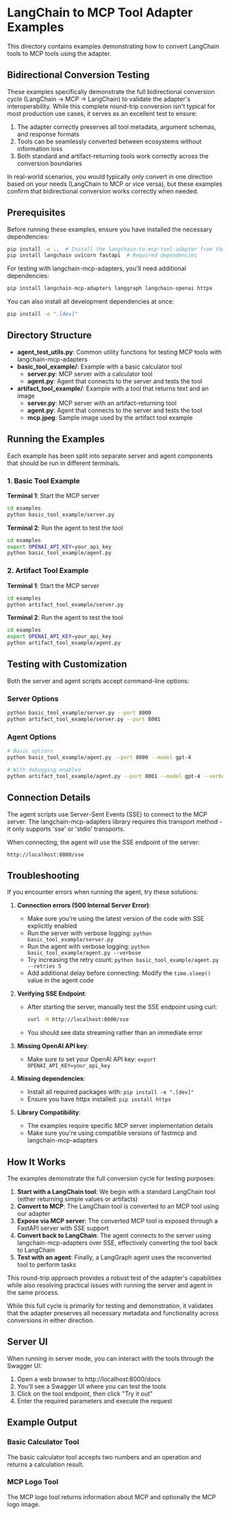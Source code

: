 # LangChain to MCP Tool Adapter Examples

This directory contains examples demonstrating how to convert LangChain tools to MCP tools using the adapter.

## Bidirectional Conversion Testing

These examples specifically demonstrate the full bidirectional conversion cycle (LangChain → MCP → LangChain) to validate the adapter's interoperability. While this complete round-trip conversion isn't typical for most production use cases, it serves as an excellent test to ensure:

1. The adapter correctly preserves all tool metadata, argument schemas, and response formats
2. Tools can be seamlessly converted between ecosystems without information loss
3. Both standard and artifact-returning tools work correctly across the conversion boundaries

In real-world scenarios, you would typically only convert in one direction based on your needs (LangChain to MCP or vice versa), but these examples confirm that bidirectional conversion works correctly when needed.

## Prerequisites

Before running these examples, ensure you have installed the necessary dependencies:

```bash
pip install -e ..  # Install the langchain-to-mcp-tool-adapter from the parent directory
pip install langchain uvicorn fastapi  # Required dependencies
```

For testing with langchain-mcp-adapters, you'll need additional dependencies:

```bash
pip install langchain-mcp-adapters langgraph langchain-openai httpx
```

You can also install all development dependencies at once:

```bash
pip install -e ".[dev]"
```

## Directory Structure

- **agent_test_utils.py**: Common utility functions for testing MCP tools with langchain-mcp-adapters
- **basic_tool_example/**: Example with a basic calculator tool
  - **server.py**: MCP server with a calculator tool
  - **agent.py**: Agent that connects to the server and tests the tool
- **artifact_tool_example/**: Example with a tool that returns text and an image
  - **server.py**: MCP server with an artifact-returning tool
  - **agent.py**: Agent that connects to the server and tests the tool
  - **mcp.jpeg**: Sample image used by the artifact tool example

## Running the Examples

Each example has been split into separate server and agent components that should be run in different terminals.

### 1. Basic Tool Example

**Terminal 1**: Start the MCP server
```bash
cd examples
python basic_tool_example/server.py
```

**Terminal 2**: Run the agent to test the tool
```bash
cd examples
export OPENAI_API_KEY=your_api_key
python basic_tool_example/agent.py
```

### 2. Artifact Tool Example

**Terminal 1**: Start the MCP server
```bash
cd examples
python artifact_tool_example/server.py
```

**Terminal 2**: Run the agent to test the tool
```bash
cd examples
export OPENAI_API_KEY=your_api_key
python artifact_tool_example/agent.py
```

## Testing with Customization

Both the server and agent scripts accept command-line options:

### Server Options

```bash
python basic_tool_example/server.py --port 8000
python artifact_tool_example/server.py --port 8001
```

### Agent Options

```bash
# Basic options
python basic_tool_example/agent.py --port 8000 --model gpt-4

# With debugging enabled
python artifact_tool_example/agent.py --port 8001 --model gpt-4 --verbose --retries 5
```

## Connection Details

The agent scripts use Server-Sent Events (SSE) to connect to the MCP server. The langchain-mcp-adapters library requires this transport method - it only supports 'sse' or 'stdio' transports.

When connecting, the agent will use the SSE endpoint of the server:
```
http://localhost:8000/sse
```

## Troubleshooting

If you encounter errors when running the agent, try these solutions:

1. **Connection errors (500 Internal Server Error)**:
   - Make sure you're using the latest version of the code with SSE explicitly enabled
   - Run the server with verbose logging: `python basic_tool_example/server.py`
   - Run the agent with verbose logging: `python basic_tool_example/agent.py --verbose`
   - Try increasing the retry count: `python basic_tool_example/agent.py --retries 5`
   - Add additional delay before connecting: Modify the `time.sleep()` value in the agent code

2. **Verifying SSE Endpoint**:
   - After starting the server, manually test the SSE endpoint using curl:
     ```bash
     curl -N http://localhost:8000/sse
     ```
   - You should see data streaming rather than an immediate error

3. **Missing OpenAI API key**:
   - Make sure to set your OpenAI API key: `export OPENAI_API_KEY=your_api_key`

4. **Missing dependencies**:
   - Install all required packages with: `pip install -e ".[dev]"`
   - Ensure you have httpx installed: `pip install httpx`

5. **Library Compatibility**:
   - The examples require specific MCP server implementation details
   - Make sure you're using compatible versions of fastmcp and langchain-mcp-adapters

## How It Works

The examples demonstrate the full conversion cycle for testing purposes:

1. **Start with a LangChain tool**: We begin with a standard LangChain tool (either returning simple values or artifacts)
2. **Convert to MCP**: The LangChain tool is converted to an MCP tool using our adapter
3. **Expose via MCP server**: The converted MCP tool is exposed through a FastAPI server with SSE support
4. **Convert back to LangChain**: The agent connects to the server using langchain-mcp-adapters over SSE, effectively converting the tool back to LangChain
5. **Test with an agent**: Finally, a LangGraph agent uses the reconverted tool to perform tasks

This round-trip approach provides a robust test of the adapter's capabilities while also resolving practical issues with running the server and agent in the same process.

While this full cycle is primarily for testing and demonstration, it validates that the adapter preserves all necessary metadata and functionality across conversions in either direction.

## Server UI

When running in server mode, you can interact with the tools through the Swagger UI:

1. Open a web browser to http://localhost:8000/docs
2. You'll see a Swagger UI where you can test the tools
3. Click on the tool endpoint, then click "Try it out"
4. Enter the required parameters and execute the request

## Example Output

### Basic Calculator Tool

The basic calculator tool accepts two numbers and an operation and returns a calculation result.

### MCP Logo Tool

The MCP logo tool returns information about MCP and optionally the MCP logo image. 